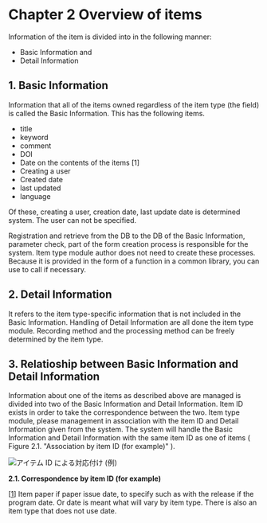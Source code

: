 # Chapter 2 Overview of items

Information of the item is divided into in the following manner:

* Basic Information and 
* Detail Information

## 1. Basic Information

Information that all of the items owned regardless of the item type \(the field\) is called the Basic Information. This has the following items.

* title
* keyword
* comment
* DOI
* Date on the contents of the items \[1\]
* Creating a user
* Created date
* last updated
* language

Of these, creating a user, creation date, last update date is determined system. The user can not be specified.

Registration and retrieve from the DB to the DB of the Basic Information, parameter check, part of the form creation process is responsible for the system. Item type module author does not need to create these processes. Because it is provided in the form of a function in a common library, you can use to call if necessary.

## 2. Detail Information

It refers to the item type-specific information that is not included in the Basic Information. Handling of Detail Information are all done the item type module. Recording method and the processing method can be freely determined by the item type.

## 3. Relatioship between Basic Information and Detail Information

Information about one of the items as described above are managed is divided into two of the Basic Information and Detail Information. Item ID exists in order to take the correspondence between the two. Item type module, please management in association with the item ID and Detail Information given from the system. The system will handle the Basic Information and Detail Information with the same item ID as one of items \( Figure 2.1. "Association by item ID \(for example\)" \).

![&#x30A2;&#x30A4;&#x30C6;&#x30E0; ID &#x306B;&#x3088;&#x308B;&#x5BFE;&#x5FDC;&#x4ED8;&#x3051; \(&#x4F8B;\)](https://github.com/XoopsDocs/xoonips-developerguide/tree/a6a58e91b3c2fbad05284b6a55d66570e12e94d6/en/book/assets/itemtype/relation.gif)

 **2.1. Correspondence by item ID \(for example\)**

\[[1](item.md#id360007)\] Item paper if paper issue date, to specify such as with the release if the program date. Or date is meant what will vary by item type. There is also an item type that does not use date.

